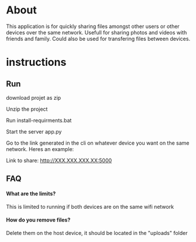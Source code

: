 
# About
This application is for quickly sharing files amongst other users or other devices over the same network. Usefull for sharing photos and videos with friends and family. Could also be used for transfering files between devices.

# instructions



## Run 

download projet as zip

Unzip the project

Run  install-requirments.bat

Start the server app.py


Go to the link generated in the cli on whatever device you want on the same network. Heres an example:

Link to share:
http://XXX.XXX.XXX.XX:5000


## FAQ

#### What are the limits?

This is limited to running if both devices are on the same wifi network

#### How  do you remove files?

Delete them on the host device, it  should be located in the  "uploads" folder





